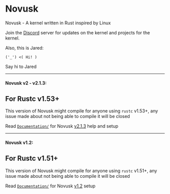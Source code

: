 # Novusk

Novusk - A kernel written in Rust inspired by Linux

Join the [Discord](https://discord.gg/hcVcCugVFP) server for updates on the kernel and projects for the kernel.

Also, this is Jared:
```commandline
('_') <( Hi! )
```

Say hi to Jared

---

#### Novusk v2 - v2.1.3:

## For Rustc v1.53+

This version of Novusk might compile for anyone using ``rustc`` v1.53+, any issue made about not being able to compile 
it will be closed

Read [``Documentation/``](https://github.com/NathanMcMillan54/novusk/tree/v2.1.3/Documentation) for Novusk
[v2.1.3](https://github.com/NathanMcMillan54/novusk/releases/tag/v2.1.3) help and setup

---

#### Novusk v1.2:

## For Rustc v1.51+

This version of Novusk might compile for anyone using ``rustc`` v1.51+, any issue made about not being able to compile
it will be closed

Read [``Documentation/``](https://github.com/NathanMcMillan54/novusk/tree/v1.2/Documentation) for Novusk
[v1.2](https://github.com/NathanMcMillan54/novusk/releases/tag/v1.2) setup
 
